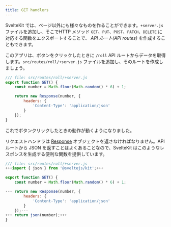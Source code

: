 ```yaml
---
title: GET handlers
---
```


SvelteKit では、ページ以外にも様々なものを作ることができます。`+server.js` ファイルを追加し、そこでHTTP メソッド `GET`、`PUT`、`POST`、`PATCH`、`DELETE` に対応する関数をエクスポートすることで、 _API ルート(API routes)_ を作成することもできます。

このアプリは、ボタンをクリックしたときに `/roll` API ルートからデータを取得します。`src/routes/roll/+server.js` ファイルを追加し、そのルートを作成しましょう。

```js
/// file: src/routes/roll/+server.js
export function GET() {
	const number = Math.floor(Math.random() * 6) + 1;

	return new Response(number, {
		headers: {
			'Content-Type': 'application/json'
		}
	});
}
```

これでボタンクリックしたときの動作が動くようになりました。

リクエストハンドラは [Response](https://developer.mozilla.org/ja/docs/Web/API/Response/Response) オブジェクトを返さなければなりません。API ルートから JSON を返すことはよくあることなので、SvelteKit はこのようなレスポンスを生成する便利な関数を提供しています。

```js
/// file: src/routes/roll/+server.js
+++import { json } from '@sveltejs/kit';+++

export function GET() {
	const number = Math.floor(Math.random() * 6) + 1;

---	return new Response(number, {
		headers: {
			'Content-Type': 'application/json'
		}
	});---
+++	return json(number);+++
}
```
